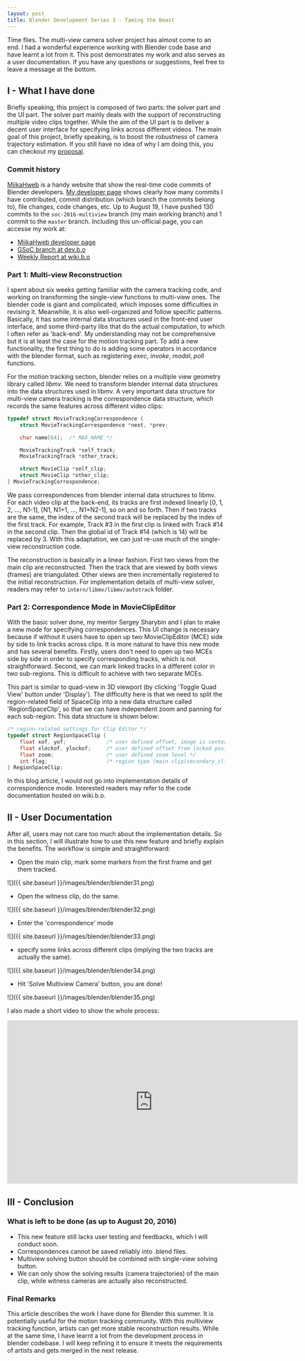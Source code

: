```yaml
---
layout: post
title: Blender Development Series 3 - Taming the Beast
---
```


Time flies. The multi-view camera solver project has almost come to an end. I had a wonderful experience working with Blender code base and have learnt a lot from it. This post demonstrates my work and also serves as a user documentation. If you have any questions or suggestions, feel free to leave a message at the bottom.

## I - What I have done
Briefly speaking, this project is composed of two parts: the solver part and the UI part. The solver part mainly deals with the support of reconstructing multiple video clips together. While the aim of the UI part is to deliver a decent user interface for specifying links across different videos. The main goal of this project, briefly speaking, is to boost the robustness of camera trajectory estimation. If you still have no idea of why I am doing this, you can checkout my [proposal](https://wiki.blender.org/index.php/User:Tianwei37/GSoC_2016_Proposal).

### Commit history
[MiikaHweb](https://www.miikahweb.com/en/blender/git-statistics/branches/soc-2016-multiview) is a handy website that show the real-time code commits of Blender developers. [My developer page](https://www.miikahweb.com/en/blender/git-statistics/developers/hlzz001) shows clearly how many commits I have contributed, commit distribution (which branch the commits belong to), file changes, code changes, etc. Up to August 19, I have pushed 130 commits to the `soc-2016-multiview` branch (my main working branch) and 1 commit to the `master` branch. Including this un-official page, you can accesse my work at:

* [MiikaHweb developer page](https://www.miikahweb.com/en/blender/git-statistics/developers/hlzz001)
* [GSoC branch at dev.b.o](https://developer.blender.org/diffusion/B/history/soc-2016-multiview/)
* [Weekly Report at wiki.b.o](https://wiki.blender.org/index.php/User:Tianwei37)

### Part 1: Multi-view Reconstruction
I spent about six weeks getting familiar with the camera tracking code, and working on transforming the single-view functions to multi-view ones. The blender code is giant and complicated, which imposes some difficulties in revising it. Meanwhile, it is also well-organized and follow specific patterns. Basically, it has some internal data structures used in the front-end user interface, and some third-party libs that do the actual computation, to which I often refer as 'back-end'. My understanding may not be comprehensive but it is at least the case for the motion tracking part. To add a new functionality, the first thing to do is adding some operators in accordance with the blender format, such as registering *exec*, *invoke*, *modal*, *poll* functions. 

For the motion tracking section, blender relies on a multiple view geometry library called *libmv*. We need to transform blender internal data structures into the data structures used in libmv. A very important data structure for multi-view camera tracking is the correspondence data structure, which records the same features across different video clips:

```cpp
typedef struct MovieTrackingCorrespondence {
    struct MovieTrackingCorrespondence *next, *prev;

    char name[64];  /* MAX_NAME */

    MovieTrackingTrack *self_track;
    MovieTrackingTrack *other_track;

    struct MovieClip *self_clip;
    struct MovieClip *other_clip;
} MovieTrackingCorrespondence;
```

We pass correspondences from blender internal data structures to libmv. For each video clip at the back-end, its tracks are first indexed linearly [0, 1, 2, ..., N1-1], [N1, N1+1, ..., N1+N2-1], so on and so forth. Then if two tracks are the same, the index of the second track will be replaced by the index of the first track. For example, Track #3 in the first clip is linked with Track #14 in the second clip. Then the global id of Track #14 (which is 14) will be replaced by 3. With this adaptation, we can just re-use much of the single-view reconstruction code. 

The reconstruction is basically in a linear fashion. First two views from the main clip are reconstructed. Then the track that are viewed by both views (frames) are triangulated. Other views are then incrementally registered to the initial reconstruction. For implementation details of multi-view solver, readers may refer to `intern/libmv/libmv/autotrack` folder.

### Part 2: Correspondence Mode in MovieClipEditor
With the basic solver done, my mentor Sergey Sharybin and I plan to make a new mode for specifying correspondences. This UI change is necessary because if without it users have to open up two MovieClipEditor (MCE) side by side to link tracks across clips. It is more natural to have this new mode and has several benefits. Firstly, users don't need to open up two MCEs side by side in order to specify corresponding tracks, which is not straightforward. Second, we can mark linked tracks in a different color in two sub-regions. This is difficult to achieve with two separate MCEs.

This part is similar to quad-view in 3D viewport (by clicking 'Toggle Quad View' button under 'Display'). The difficulty here is that we need to split the region-related field of SpaceClip into a new data structure called 'RegionSpaceClip', so that we can have independent zoom and panning for each sub-region. This data structure is shown below:

```cpp
/* region-related settings for Clip Editor */
typedef struct RegionSpaceClip {
    float xof, yof;             /* user defined offset, image is centered */
    float xlockof, ylockof;     /* user defined offset from locked position */
    float zoom;                 /* user defined zoom level */
    int flag;                   /* region type (main clip/secondary_clip), used in correspondence mode */
} RegionSpaceClip;
```

In this blog article, I would not go into implementation details of correspondence mode. Interested readers may refer to the code documentation hosted on wiki.b.o.

## II - User Documentation
After all, users may not care too much about the implementation details. So in this section, I will illustrate how to use this new feature and briefly explain the benefits. The workflow is simple and straightforward:

* Open the main clip, mark some markers from the first frame and get them tracked.

![]({{ site.baseurl }}/images/blender/blender31.png)

* Open the witness clip, do the same.

![]({{ site.baseurl }}/images/blender/blender32.png)

* Enter the 'correspondence' mode

![]({{ site.baseurl }}/images/blender/blender33.png)

* specify some links across different clips (implying the two tracks are actually the same).

![]({{ site.baseurl }}/images/blender/blender34.png)

* Hit 'Solve Multiview Camera' button, you are done!

![]({{ site.baseurl }}/images/blender/blender35.png)

I also made a short video to show the whole process:

<iframe width="672" height="378" src="https://www.youtube.com/embed/aZlu_Q5z7i8" frameborder="0" allowfullscreen></iframe>

## III - Conclusion

### What is left to be done (as up to August 20, 2016)
* This new feature still lacks user testing and feedbacks, which I will conduct soon.
* Correspondences cannot be saved reliably into .blend files.
* Multiview solving button should be combined with single-view solving button.
* We can only show the solving results (camera trajectories) of the main clip, while witness cameras are actually also reconstructed.

### Final Remarks
This article describes the work I have done for Blender this summer. It is potentially useful for the motion tracking community. With this multiview tracking function, artists can get more stable reconstruction results. While at the same time, I have learnt a lot from the development process in blender codebase. I will keep refining it to ensure it meets the requirements of artists and gets merged in the next release.

